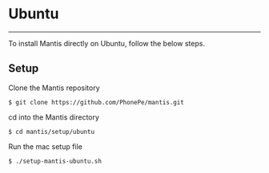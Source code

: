 # Ubuntu
---

To install Mantis directly on Ubuntu, follow the below steps. 

## Setup

Clone the Mantis repository 

```shell
$ git clone https://github.com/PhonePe/mantis.git
```

cd into the Mantis directory    

```shell
$ cd mantis/setup/ubuntu
```

Run the mac setup file

```shell
$ ./setup-mantis-ubuntu.sh
```

